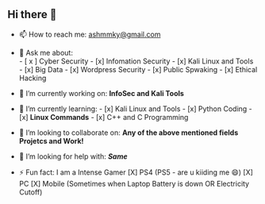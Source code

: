 ## Hi there 👋

- 📫 How to reach me: ashmmky@gmail.com

- 💬 Ask me about:  
                  - [ x ] Cyber Security
                  - [x] Infomation Security
                  - [x] Kali Linux and Tools
                  - [x] Big Data
                  - [x] Wordpress Security
                  - [x] Public Spwaking
                  - [x] Ethical Hacking
                  
- 🔭 I’m currently working on: **InfoSec and Kali Tools**

- 🌱 I’m currently learning:
                             - [x] Kali Linux and Tools
                             - [x] Python Coding
                             - [x] **Linux Commands**
                             - [x] C++ and C Programming
                             
- 👯 I’m looking to collaborate on: **Any of the above mentioned fields Projetcs and Work!**

- 🤔 I’m looking for help with: ***Same***

- ⚡ Fun fact: I am a Intense Gamer 
                                    [X] PS4 (PS5 - are u kiiding me 😄)
                                    [X] PC
                                    [X] Mobile (Sometimes when Laptop Battery is down OR Electricity Cutoff)
<!--
**Sandeep-BlackHat/Sandeep-BlackHat** is a ✨ _special_ ✨ repository because its `README.md` (this file) appears on your GitHub profile.

Here are some ideas to get you started:
- 😄 Pronouns: ...

-->
